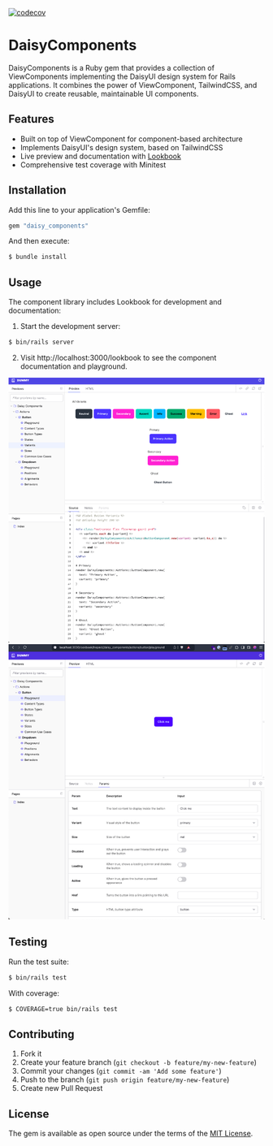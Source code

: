[![codecov](https://codecov.io/github/Nittarab/daisy_components/graph/badge.svg?token=7ZOMOEG3U9)](https://codecov.io/github/Nittarab/daisy_components)

# DaisyComponents

DaisyComponents is a Ruby gem that provides a collection of ViewComponents implementing the DaisyUI design system for Rails applications. It combines the power of ViewComponent, TailwindCSS, and DaisyUI to create reusable, maintainable UI components.

## Features

- Built on top of ViewComponent for component-based architecture
- Implements DaisyUI's design system, based on TailwindCSS
- Live preview and documentation with [Lookbook](https://github.com/lookbook-hq/lookbook)
- Comprehensive test coverage with Minitest

## Installation

Add this line to your application's Gemfile:

```ruby
gem "daisy_components"
```

And then execute:
```bash
$ bundle install
```

## Usage
The component library includes Lookbook for development and documentation:

1. Start the development server:
```bash
$ bin/rails server
```

2. Visit http://localhost:3000/lookbook to see the component documentation and playground.

![alt text](<docs/assets/2025-01_screeshot_1.png>)
![alt text](<docs/assets/2025-01_screeshot_2.png>)

## Testing

Run the test suite:

```bash
$ bin/rails test
```

With coverage:
```bash
$ COVERAGE=true bin/rails test
```

## Contributing

1. Fork it
2. Create your feature branch (`git checkout -b feature/my-new-feature`)
3. Commit your changes (`git commit -am 'Add some feature'`)
4. Push to the branch (`git push origin feature/my-new-feature`)
5. Create new Pull Request

## License

The gem is available as open source under the terms of the [MIT License](https://opensource.org/licenses/MIT).
